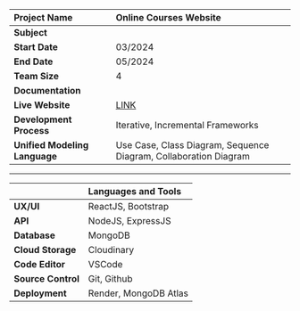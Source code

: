 |Project Name|Online Courses Website|
| :---------------- | :--------|
| **Subject**       ||
| **Start Date**    |03/2024|
| **End Date**      |05/2024|
| **Team Size**     |4|
| **Documentation**||
| **Live Website**|[LINK](https://online-courses-web.onrender.com/)|
|**Development Process**|Iterative, Incremental Frameworks|
|**Unified Modeling Language**|Use Case, Class Diagram, Sequence Diagram, Collaboration Diagram|

---

||Languages and Tools|
| :---------------- | :--------|
|**UX/UI**|ReactJS, Bootstrap|
|**API**|NodeJS, ExpressJS
|**Database**|MongoDB
|**Cloud Storage**|Cloudinary
|**Code Editor**|VSCode
|**Source Control**| Git, Github
|**Deployment**| Render, MongoDB Atlas